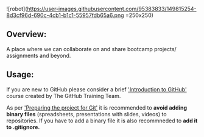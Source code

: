![robot](https://user-images.githubusercontent.com/95383833/149815254-8d3cf96d-690c-4cb1-b1c1-55957fdb65a6.png =250x250)

## Overview:

A place where we can collaborate on and share bootcamp projects/ assignments and beyond.

## Usage:

If you are new to GitHub please consider a brief ['Introduction to GitHub'](https://lab.github.com/) course created by The GitHub Training Team.

As per ['Preparing the project for Git'](https://github.com/adobiss/github-upload/issues/2) it is recommended to **avoid adding binary files** (spreadsheets, presentations with slides, videos) to repositories. If you have to add a binary file it is also recommneded to **add it to .gitignore.**
